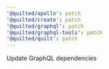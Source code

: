 ```yaml
---
'@quilted/apollo': patch
'@quilted/create': patch
'@quilted/graphql': patch
'@quilted/graphql-tools': patch
'@quilted/quilt': patch
---
```


Update GraphQL dependencies
